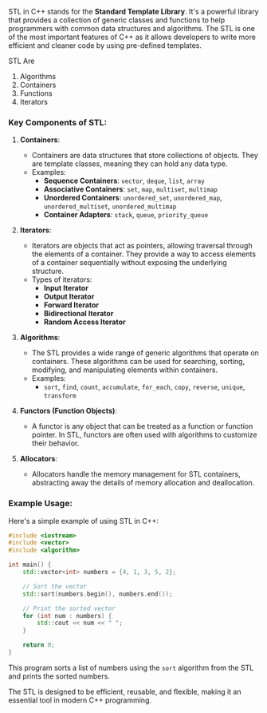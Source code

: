 STL in C++ stands for the **Standard Template Library**. It's a powerful library that provides a collection of generic classes and functions to help programmers with common data structures and algorithms. The STL is one of the most important features of C++ as it allows developers to write more efficient and cleaner code by using pre-defined templates.

STL Are
1. Algorithms
2. Containers
3. Functions
4. Iterators


### Key Components of STL:
1. **Containers**:
   - Containers are data structures that store collections of objects. They are template classes, meaning they can hold any data type.
   - Examples:
     - **Sequence Containers**: `vector`, `deque`, `list`, `array`
     - **Associative Containers**: `set`, `map`, `multiset`, `multimap`
     - **Unordered Containers**: `unordered_set`, `unordered_map`, `unordered_multiset`, `unordered_multimap`
     - **Container Adapters**: `stack`, `queue`, `priority_queue`

2. **Iterators**:
   - Iterators are objects that act as pointers, allowing traversal through the elements of a container. They provide a way to access elements of a container sequentially without exposing the underlying structure.
   - Types of iterators:
     - **Input Iterator**
     - **Output Iterator**
     - **Forward Iterator**
     - **Bidirectional Iterator**
     - **Random Access Iterator**

3. **Algorithms**:
   - The STL provides a wide range of generic algorithms that operate on containers. These algorithms can be used for searching, sorting, modifying, and manipulating elements within containers.
   - Examples:
     - `sort`, `find`, `count`, `accumulate`, `for_each`, `copy`, `reverse`, `unique`, `transform`

4. **Functors (Function Objects)**:
   - A functor is any object that can be treated as a function or function pointer. In STL, functors are often used with algorithms to customize their behavior.

5. **Allocators**:
   - Allocators handle the memory management for STL containers, abstracting away the details of memory allocation and deallocation.

### Example Usage:
Here's a simple example of using STL in C++:

```cpp
#include <iostream>
#include <vector>
#include <algorithm>

int main() {
    std::vector<int> numbers = {4, 1, 3, 5, 2};

    // Sort the vector
    std::sort(numbers.begin(), numbers.end());

    // Print the sorted vector
    for (int num : numbers) {
        std::cout << num << " ";
    }

    return 0;
}
```

This program sorts a list of numbers using the `sort` algorithm from the STL and prints the sorted numbers.

The STL is designed to be efficient, reusable, and flexible, making it an essential tool in modern C++ programming.